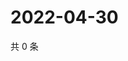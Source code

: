 # 2022-04-30

共 0 条

<!-- BEGIN WEIBO -->
<!-- 最后更新时间 Sat Apr 30 2022 12:23:07 GMT+0800 (China Standard Time) -->

<!-- END WEIBO -->
